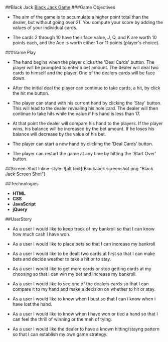 ##Black Jack
[Black Jack Game](http://keji96.github.io/BlackJack/)
###Game Objectives
- The aim of the game is to accumulate a higher point total than the dealer, but without going over 21. You compute your score by adding the values of your individual cards.

- The cards 2 through 10 have their face value, J, Q, and K are worth 10 points each, and the Ace is worth either 1 or 11 points (player's choice).

###Game Play
- The hand begins when the player clicks the 'Deal Cards' button. The player will be prompted to enter a bet amount. The dealer will deal two cards to himself and the player. One of the dealers cards will be face down.

- After the initial deal the player can continue to take cards, a hit, by click the hit me button.

- The player can stand with his current hand by clicking the 'Stay' button. This will lead to the dealer revealing his hole card. The dealer will then continue to take hits while the value if his hand is less than 17.

- At that point the dealer will compare his hand to the players. If the player wins, his balance will be increased by the bet amount. If he loses his balance will decrease by the value of his bet.

- The player can start a new hand by clicking the 'Deal Cards' button.

- The player can restart the game at any time by hitting the 'Start Over' button.

##Screen-Shot
Inline-style:
![alt text](BlackJack screenshot.png "Black Jack Screen Shot")

##Technologies
- **HTML**
- **CSS**
- **JavaScript**
- **jQuery**


##UserStory
- As a user I would like to keep track of my bankroll so that I can know how much cash I have won.

- As a user I would like to place bets so that I can increase my bankroll

- As a user I would like to be dealt two cards at first so that I can make bets and decide weather to take a hit or to stay.

- As a user I would like to get more cards or stop getting cards at my choosing so that I can win my bet and increase my bankroll.

- As a user I would like to see one of the dealers cards so that I can compare it to my hand and make a decision on whether to hit or stay.

- As a user I would like to know when I bust so that I can i know when i have lost the hand.

- As a user I would like to know when I have won or tied a hand so that I can feel the thrill of winning or the meh of tying.

- As a user I would like the dealer to have a known hitting/stayng pattern so that I can establish my own game strategy.
